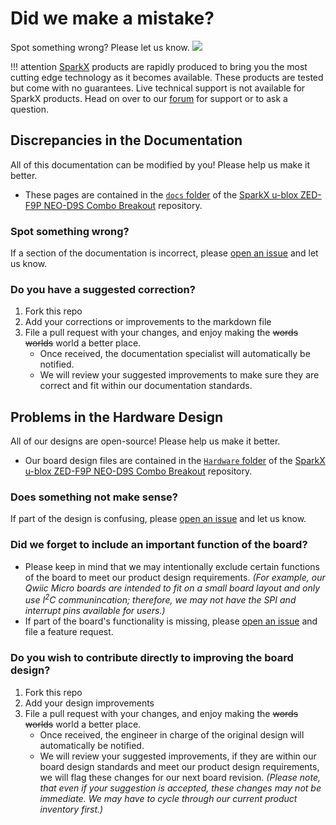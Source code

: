 # Did we make a mistake?

Spot something wrong? Please let us know. <a href="https://github.com/sparkfunX/u-blox_ZED-F9P_NEO-D9S_Combo_Breakout/issues" alt="Issues"><img src="https://img.shields.io/github/issues/sparkfunX/u-blox_ZED-F9P_NEO-D9S_Combo_Breakout.svg" /></a>

!!! attention
    [SparkX](https://www.sparkfun.com/sparkx) products are rapidly produced to bring you the most cutting edge technology as it becomes available. These products are tested but come with no guarantees. Live technical support is not available for SparkX products. Head on over to our [forum](https://forum.sparkfun.com/viewforum.php?f=123) for support or to ask a question.

## Discrepancies in the Documentation

All of this documentation can be modified by you! Please help us make it better.

* These pages are contained in the [`docs` folder](https://github.com/sparkfunX/u-blox_ZED-F9P_NEO-D9S_Combo_Breakout/tree/main/docs) of the [SparkX u-blox ZED-F9P NEO-D9S Combo Breakout](https://github.com/sparkfunX/u-blox_ZED-F9P_NEO-D9S_Combo_Breakout) repository.

### Spot something wrong?
If a section of the documentation is incorrect, please [open an issue](https://github.com/sparkfunX/u-blox_ZED-F9P_NEO-D9S_Combo_Breakout/issues) and let us know.

### Do you have a suggested correction?
1. Fork this repo
2. Add your corrections or improvements to the markdown file
3. File a pull request with your changes, and enjoy making the ~~words~~ ~~worlds~~ world a better place.
    * Once received, the documentation specialist will automatically be notified.
    * We will review your suggested improvements to make sure they are correct and fit within our documentation standards.

## Problems in the Hardware Design

All of our designs are open-source! Please help us make it better.

* Our board design files are contained in the [`Hardware` folder](https://github.com/sparkfunX/u-blox_ZED-F9P_NEO-D9S_Combo_Breakout/tree/main/Hardware) of the [SparkX u-blox ZED-F9P NEO-D9S Combo Breakout](https://github.com/sparkfunX/u-blox_ZED-F9P_NEO-D9S_Combo_Breakout) repository. 

### Does something not make sense?
If part of the design is confusing, please [open an issue](https://github.com/sparkfunX/u-blox_ZED-F9P_NEO-D9S_Combo_Breakout/issues) and let us know.

### Did we forget to include an important function of the board?
* Please keep in mind that we may intentionally exclude certain functions of the board to meet our product design requirements. *(For example, our Qwiic Micro boards are intended to fit on a small board layout and only use I<sup>2</sup>C communincation; therefore, we may not have the SPI and interrupt pins available for users.)*
* If part of the board's functionality is missing, please [open an issue](https://github.com/sparkfunX/u-blox_ZED-F9P_NEO-D9S_Combo_Breakout/issues) and file a feature request.

### Do you wish to contribute directly to improving the board design?
1. Fork this repo
2. Add your design improvements
3. File a pull request with your changes, and enjoy making the ~~words~~ ~~worlds~~ world a better place.
    * Once received, the engineer in charge of the original design will automatically be notified.
    * We will review your suggested improvements, if they are within our board design standards and meet our product design requirements, we will flag these changes for our next board revision. *(Please note, that even if your suggestion is accepted, these changes may not be immediate. We may have to cycle through our current product inventory first.)*